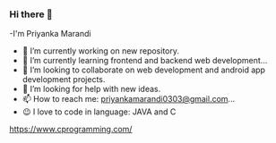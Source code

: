 ### Hi there 👋
-I'm Priyanka Marandi
- 🔭 I’m currently working on new repository.
- 🌱 I’m currently learning frontend and backend web development...
- 👯 I’m looking to collaborate on web development and android app development projects.
- 🤔 I’m looking for help with new ideas.
- 📫 How to reach me: priyankamarandi0303@gmail.com...
- 😉 I love to code in language: JAVA and C  

https://www.cprogramming.com/


